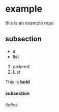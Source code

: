 # example
this is an example repo

## subsection


- a 
- list 

1. ordered 
2. List 

This is **bold** 

#### subsection

*italics*

